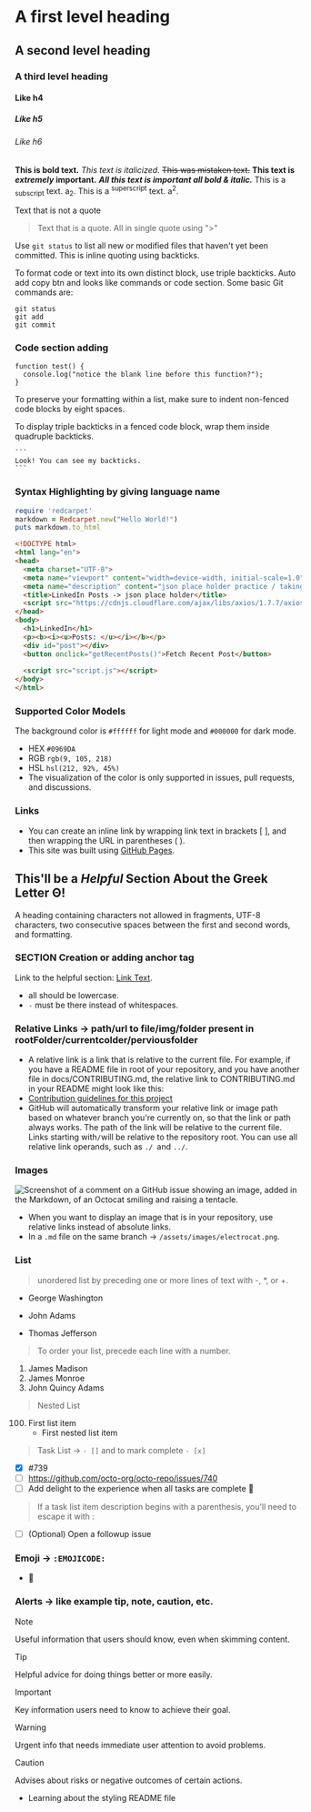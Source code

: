 # A first level heading
## A second level heading
### A third level heading
#### Like h4
##### Like h5
###### Like h6

**This is bold text.**
_This text is italicized._
~~This was mistaken text.~~
**This text is _extremely_ important.**
***All this text is important all bold & italic.***
This is a <sub>subscript</sub> text. a<sub>2</sub>.
This is a <sup>superscript</sup> text. a<sup>2</sup>.

Text that is not a quote
> Text that is a quote.
> All in single quote using ">"

Use `git status` to list all new or modified files that haven't yet been committed. This is inline quoting using backticks.

To format code or text into its own distinct block, use triple backticks. Auto add copy btn and looks like commands or code section.
Some basic Git commands are:
```
git status
git add
git commit
```
### Code section adding
```
function test() {
  console.log("notice the blank line before this function?");
}
```
To preserve your formatting within a list, make sure to indent non-fenced code blocks by eight spaces.

To display triple backticks in a fenced code block, wrap them inside quadruple backticks.

````
```
Look! You can see my backticks.
```
````

### Syntax Highlighting by giving language name
```ruby
require 'redcarpet'
markdown = Redcarpet.new("Hello World!")
puts markdown.to_html
```

```html
<!DOCTYPE html>
<html lang="en">
<head>
  <meta charset="UTF-8">
  <meta name="viewport" content="width=device-width, initial-scale=1.0">
  <meta name="description" content="json place holder practice / taking out from server">
  <title>LinkedIn Posts -> json place holder</title>
  <script src="https://cdnjs.cloudflare.com/ajax/libs/axios/1.7.7/axios.min.js"></script>
</head>
<body>
  <h1>LinkedIn</h1>
  <p><b><i><u>Posts: </u></i></b></p>
  <div id="post"></div>
  <button onclick="getRecentPosts()">Fetch Recent Post</button>
  
  <script src="script.js"></script>
</body>
</html>
```

### Supported Color Models
The background color is `#ffffff` for light mode and `#000000` for dark mode.
- HEX `#0969DA`
- RGB  `rgb(9, 105, 218)`
- HSL `hsl(212, 92%, 45%)`
- The visualization of the color is only supported in issues, pull requests, and discussions.

### Links
- You can create an inline link by wrapping link text in brackets [ ], and then wrapping the URL in parentheses ( ).
- This site was built using [GitHub Pages](https://pages.github.com/).


## This'll  be a _Helpful_ Section About the Greek Letter Θ!
A heading containing characters not allowed in fragments, UTF-8 characters, two consecutive spaces between the first and second words, and formatting.

### SECTION Creation or adding anchor tag
Link to the helpful section: [Link Text](#thisll--be-a-helpful-section-about-the-greek-letter-Θ).
- all should be lowercase.
- `-` must be there instead of whitespaces.

### Relative Links -> path/url to file/img/folder present in rootFolder/currentcolder/perviousfolder
- A relative link is a link that is relative to the current file. For example, if you have a README file in root of your repository, and you have another file in docs/CONTRIBUTING.md, the relative link to CONTRIBUTING.md in your README might look like this:
- [Contribution guidelines for this project](docs/CONTRIBUTING.md)
- GitHub will automatically transform your relative link or image path based on whatever branch you're currently on, so that the link or path always works. The path of the link will be relative to the current file. Links starting with` / `will be relative to the repository root. You can use all relative link operands, such as `./ `and `../`.

### Images
![Screenshot of a comment on a GitHub issue showing an image, added in the Markdown, of an Octocat smiling and raising a tentacle.](https://myoctocat.com/assets/images/base-octocat.svg)
- When you want to display an image that is in your repository, use relative links instead of absolute links.
- In a `.md` file on the same branch	-> `/assets/images/electrocat.png`.

### List
> unordered list by preceding one or more lines of text with -, *, or +.
- George Washington
* John Adams
+ Thomas Jefferson

> To order your list, precede each line with a number.
1. James Madison
2. James Monroe
3. John Quincy Adams

> Nested List
100. First list item
     - First nested list item
> Task List -> `- []` and to mark complete `- [x]`
- [x] #739
- [ ] https://github.com/octo-org/octo-repo/issues/740
- [ ] Add delight to the experience when all tasks are complete :tada:

> If a task list item description begins with a parenthesis, you'll need to escape it with \:
- [ ] \(Optional) Open a followup issue

### Emoji -> `:EMOJICODE:`
- :kiss:

### Alerts -> like example tip, note, caution, etc.
> [!NOTE]
> Useful information that users should know, even when skimming content.

> [!TIP]
> Helpful advice for doing things better or more easily.

> [!IMPORTANT]
> Key information users need to know to achieve their goal.

> [!WARNING]
> Urgent info that needs immediate user attention to avoid problems.

> [!CAUTION]
> Advises about risks or negative outcomes of certain actions.


- Learning about the styling README file

